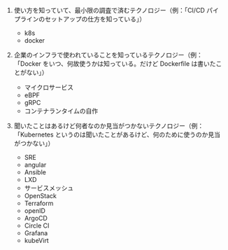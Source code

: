 1. 使い方を知っていて、最小限の調査で済むテクノロジー（例：「CI/CD パイプラインのセットアップの仕方を知っている」）

   - k8s
   - docker

2. 企業のインフラで使われていることを知っているテクノロジー（例：「Docker をいつ、何故使うかは知っている。だけど Dockerfile は書いたことがない」）

   - マイクロサービス
   - eBPF
   - gRPC
   - コンテナランタイムの自作

3. 聞いたことはあるけど何者なのか見当がつかないテクノロジー（例：「Kubernetes というのは聞いたことがあるけど、何のために使うのか見当がつかない」）
   - SRE
   - angular
   - Ansible
   - LXD
   - サービスメッシュ
   - OpenStack
   - Terraform
   - openID
   - ArgoCD
   - Circle CI
   - Grafana
   - kubeVirt
